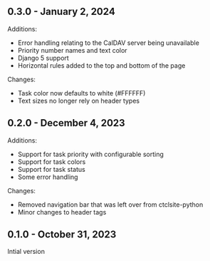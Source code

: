 ## 0.3.0 - January 2, 2024

Additions:
- Error handling relating to the CalDAV server being unavailable
- Priority number names and text color
- Django 5 support
- Horizontal rules added to the top and bottom of the page

Changes:
- Task color now defaults to white (#FFFFFF)
- Text sizes no longer rely on header types

## 0.2.0 - December 4, 2023

Additions:
- Support for task priority with configurable sorting
- Support for task colors
- Support for task status
- Some error handling

Changes:
- Removed navigation bar that was left over from ctclsite-python
- Minor changes to header tags

## 0.1.0 - October 31, 2023

Intial version
